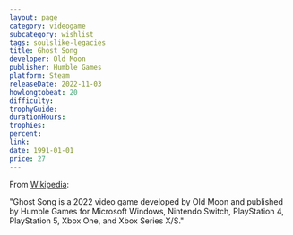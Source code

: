 ```yaml
---
layout: page
category: videogame
subcategory: wishlist
tags: soulslike-legacies
title: Ghost Song
developer: Old Moon
publisher: Humble Games
platform: Steam
releaseDate: 2022-11-03
howlongtobeat: 20
difficulty:
trophyGuide:
durationHours:
trophies:
percent:
link:
date: 1991-01-01
price: 27
---
```


From [Wikipedia](https://en.wikipedia.org/wiki/Ghost_Song_(video_game)):

"Ghost Song is a 2022 video game developed by Old Moon and published by Humble Games for Microsoft Windows, Nintendo Switch, PlayStation 4, PlayStation 5, Xbox One, and Xbox Series X/S."
